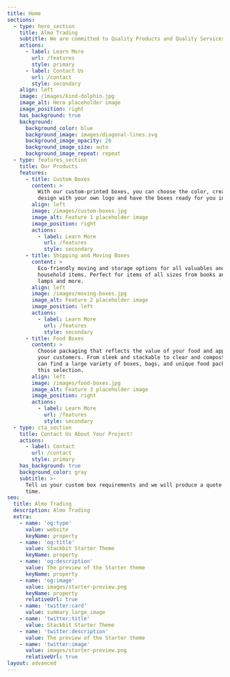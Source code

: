 ```yaml
---
title: Home
sections:
  - type: hero_section
    title: Almo Trading
    subtitle: We are committed to Quality Products and Quality Services.
    actions:
      - label: Learn More
        url: /features
        style: primary
      - label: Contact Us
        url: /contact
        style: secondary
    align: left
    image: /images/kind-dolphin.jpg
    image_alt: Hero placeholder image
    image_position: right
    has_background: true
    background:
      background_color: blue
      background_image: images/diagonal-lines.svg
      background_image_opacity: 20
      background_image_size: auto
      background_image_repeat: repeat
  - type: features_section
    title: Our Products
    features:
      - title: Custom Boxes
        content: >
          With our custom-printed boxes, you can choose the color, create a
          design with your own logo and have the boxes ready for you in no time.
        align: left
        image: /images/custom-boxes.jpg
        image_alt: Feature 1 placeholder image
        image_position: right
        actions:
          - label: Learn More
            url: /features
            style: secondary
      - title: Shipping and Moving Boxes
        content: >
          Eco-friendly moving and storage options for all valuables and
          household items. Perfect for items of all sizes from books and CD's to
          lamps and more.
        align: left
        image: /images/moving-boxes.jpg
        image_alt: Feature 2 placeholder image
        image_position: left
        actions:
          - label: Learn More
            url: /features
            style: secondary
      - title: Food Boxes
        content: >
          Choose packaging that reflects the value of your food and appeals to
          your customers. From sleek and stackable to clear and compostable, you
          can find a large variety of boxes, bags, and unique food packaging in
          this selection.
        align: left
        image: /images/food-boxes.jpg
        image_alt: Feature 3 placeholder image
        image_position: right
        actions:
          - label: Learn More
            url: /features
            style: secondary
  - type: cta_section
    title: Contact Us About Your Project!
    actions:
      - label: Contact
        url: /contact
        style: primary
    has_background: true
    background_color: gray
    subtitle: >-
      Tell us your custom box requirements and we will produce a quote in no
      time.
seo:
  title: Almo Trading
  description: Almo Trading
  extra:
    - name: 'og:type'
      value: website
      keyName: property
    - name: 'og:title'
      value: Stackbit Starter Theme
      keyName: property
    - name: 'og:description'
      value: The preview of the Starter theme
      keyName: property
    - name: 'og:image'
      value: images/starter-preview.png
      keyName: property
      relativeUrl: true
    - name: 'twitter:card'
      value: summary_large_image
    - name: 'twitter:title'
      value: Stackbit Starter Theme
    - name: 'twitter:description'
      value: The preview of the Starter theme
    - name: 'twitter:image'
      value: images/starter-preview.png
      relativeUrl: true
layout: advanced
---
```

